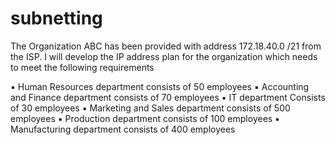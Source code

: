 # subnetting
The Organization ABC has been provided with address 172.18.40.0 /21 from the ISP. I will develop the IP address plan for the organization which needs to meet the following requirements

▪ Human Resources department consists of 50 employees
▪ Accounting and Finance department consists of 70 employees
▪ IT department Consists of 30 employees
▪ Marketing and Sales department consists of 500 employees
▪ Production department consists of 100 employees
▪ Manufacturing department consists of 400 employees
